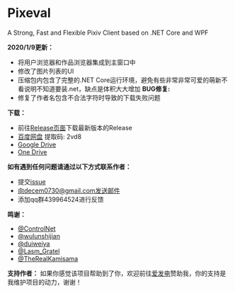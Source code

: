 # Pixeval
A Strong, Fast and Flexible Pixiv Client based on .NET Core and WPF

**2020/1/9更新：**
* 将用户浏览器和作品浏览器集成到主窗口中
* 修改了图片列表的UI
* 压缩包内包含了完整的.NET Core运行环境，避免有些非常非常可爱的萌新不看说明不知道要装.net，缺点是体积大大增加
**BUG修复:**
* 修复了作者名包含不合法字符时导致的下载失败问题

**下载：**
* 前往[Release页面](https://github.com/Rinacm/Pixeval/releases)下载最新版本的Release
* [百度网盘](https://pan.baidu.com/s/11dHmITNEeD6MAyzPLb052w) 提取码: 2vd8
* [Google Drive](https://drive.google.com/file/d/1_WreRDQ_SLzntdTG8B-mojGlTe_yDQ10/view?usp=sharing)
* [One Drive](https://1drv.ms/u/s!AjGDnrSBn8YtgYdUezDVr1alEpXKXA?e=2VVYWU)

**如有遇到任何问题请通过以下方式联系作者：**
* 提交[issue](https://github.com/Rinacm/Pixeval/issues)
* 向decem0730@gmail.com发送邮件
* 添加qq群439964524进行反馈

**鸣谢：**
* [@ControlNet](https://github.com/ControlNet)
* [@wulunshijian](https://github.com/wulunshijian)
* [@duiweiya](https://github.com/duiweiya)
* [@Lasm_Gratel](https://github.com/NanamiArihara)
* [@TheRealKamisama](https://github.com/TheRealKamisama)

**支持作者：**
如果你感觉该项目帮助到了你，欢迎前往[爱发电](https://afdian.net/@dylech30th)赞助我，你的支持是我维护项目的动力，谢谢！
